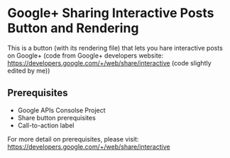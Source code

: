 # Google+ Sharing Interactive Posts Button and Rendering
This is a button (with its rendering file) that lets you hare interactive posts on Google+ (code from Google+ developers website: https://developers.google.com/+/web/share/interactive (code slightly edited by me))

## Prerequisites

- Google APIs Consolse Project
- Share button prerequisites
- Call-to-action label

For more detail on prerequisites, please visit: https://developers.google.com/+/web/share/interactive

